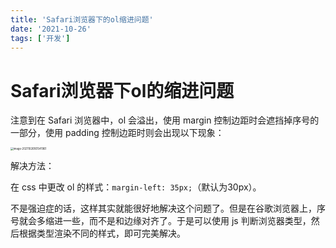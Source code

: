 ```yaml
---
title: 'Safari浏览器下的ol缩进问题'
date: '2021-10-26'
tags: ['开发']
---
```


# Safari浏览器下ol的缩进问题

注意到在 Safari 浏览器中，ol 会溢出，使用 margin 控制边距时会遮挡掉序号的一部分，使用 padding 控制边距时则会出现以下现象：

<img src="/Users/cassy/Library/Application Support/typora-user-images/image-20211026161541961.png" alt="image-20211026161541961" style="zoom:30%;" />

解决方法：

在 css 中更改 ol 的样式：`margin-left: 35px;`（默认为30px）。

不是强迫症的话，这样其实就能很好地解决这个问题了。但是在谷歌浏览器上，序号就会多缩进一些，而不是和边缘对齐了。于是可以使用 js 判断浏览器类型，然后根据类型渲染不同的样式，即可完美解决。